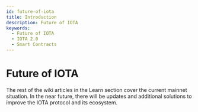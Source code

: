 ```yaml
---
id: future-of-iota
title: Introduction
description: Future of IOTA
keywords:
  - Future of IOTA
  - IOTA 2.0
  - Smart Contracts
---
```


# Future of IOTA

The rest of the wiki articles in the Learn section cover the current mainnet situation. In the near future, there will be updates and additional solutions to improve the IOTA protocol and its ecosystem.
